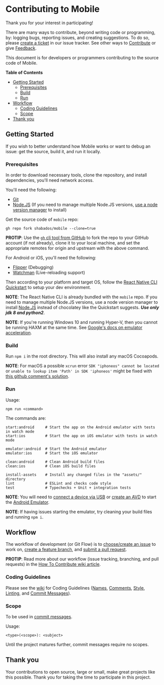 # Contributing to Mobile

Thank you for your interest in participating!

There are many ways to contribute, beyond writing code or programming, by: logging bugs, reporting issues, and creating suggestions. To do so, please [create a ticket](https://github.com/shabados/mobile/issues/new) in our issue tracker. See other ways to [Contribute](README.md#Contributing) or give [Feedback](README.md#Feedback).

This document is for developers or programmers contributing to the source code of Mobile.

**Table of Contents**

- [Getting Started](#getting-started)
  - [Prerequisites](#prerequisites)
  - [Build](#build)
  - [Run](#run)
- [Workflow](#workflow)
  - [Coding Guidelines](#coding-guidelines)
  - [Scope](#scope)
- [Thank you](#thank-you)

## Getting Started

If you wish to better understand how Mobile works or want to debug an issue: get the source, build it, and run it locally.

### Prerequisites

In order to download necessary tools, clone the repository, and install dependencies, you'll need network access.

You'll need the following:

- [Git](https://git-scm.com/)
- [Node.JS](https://nodejs.org) (If you need to manage multiple Node.JS versions, [use a node version manager](https://docs.npmjs.com/downloading-and-installing-node-js-and-npm) to install)

Get the source code of `mobile` repo:

```shell
gh repo fork shabados/mobile --clone=true
```

**PROTIP**: Use the [`gh` cli tool from GitHub](https://cli.github.com/) to fork the repo to your GitHub account (if not already), clone it to your local machine, and set the appropriate remotes for origin and upstream with the above command.

For Android or iOS, you'll need the following:

- [Flipper](https://fbflipper.com/) (Debugging)
- [Watchman](https://facebook.github.io/watchman/docs/install.html) (Live-reloading support)

Then according to your platform and target OS, follow the [React Native CLI Quickstart](https://reactnative.dev/docs/environment-setup) to setup your dev environment.

**NOTE**: The React Native CLI is already bundled with the `mobile` repo. If you need to manage multiple Node.JS versions, use a node version manager to install [Node.JS](https://docs.npmjs.com/downloading-and-installing-node-js-and-npm) instead of chocolatey like the Quickstart suggests. **_Use only jdk 8 and python2_**.

**NOTE**: If you're running Windows 10 and running Hyper-V, then you cannot be running HAXM at the same time. See [Google's docs on emulator acceleration](https://developer.android.com/studio/run/emulator-acceleration.html#vm-windows).

### Build

Run `npm i` in the root directory. This will also install any macOS Cocoapods.

**NOTE**: For macOS a possible `xcrun` error `SDK "iphoneos" cannot be located` or `unable to lookup item 'Path' in SDK 'iphoneos'` might be fixed with [this github comment's solution](https://github.com/facebook/react-native/issues/18408#issuecomment-386696744).

### Run

Usage:

```shell
npm run <command>
```

The commands are:

```shell
start:android     # Start the app on the Android emulator with tests in watch mode
start:ios         # Start the app on iOS emulator with tests in watch mode

emulator:android  # Start the Android emulator
emulator:ios      # Start the iOS emulator

clean:android     # Clean Android build files
clean:ios         # Clean iOS build files

install-assets    # Install any changed files in the "assets/" directory
lint              # ESLint and checks code style
test              # Typechecks + Unit + integration tests
```

**NOTE**: You will need to [connect a device via USB](https://developer.android.com/studio/run/device#connect) or [create an AVD](https://developer.android.com/studio/run/managing-avds#createavd) to start the [Android Emulator](https://developer.android.com/studio/run/emulator).

**NOTE**: If having issues starting the emulator, try cleaning your build files and running `npm i`.

## Workflow

The workflow of development (or Git Flow) is to [choose/create an issue](https://github.com/shabados/mobile/issues) to work on, [create a feature branch](https://github.com/shabados/.github/wiki/How-to-Contribute#branches), and [submit a pull request](https://github.com/shabados/.github/wiki/How-to-Contribute#pull-requests).

**PROTIP**: Read more about our workflow (issue tracking, branching, and pull requests) in the [How To Contribute wiki article](https://github.com/shabados/.github/wiki/How-to-Contribute).

### Coding Guidelines

Please see the [wiki](https://github.com/shabados/.github/wiki/How-to-Contribute#coding-guidelines) for Coding Guidelines ([Names](https://github.com/shabados/.github/wiki/How-to-Contribute#41-names), [Comments](https://github.com/shabados/.github/wiki/How-to-Contribute#42-comments), [Style](https://github.com/shabados/.github/wiki/How-to-Contribute#43-style), [Linting](https://github.com/shabados/.github/wiki/How-to-Contribute#44-linting), and [Commit Messages](https://github.com/shabados/.github/wiki/How-to-Contribute#45-commit-messages)).

### Scope

To be used in [commit messages](https://github.com/shabados/.github/wiki/How-to-Contribute#45-commit-messages).

Usage:

```shell
<type>(<scope>): <subject>
```

Until the project matures further, commit messages require no scopes.

<!-- ```shell
backend
frontend
``` -->

## Thank you

Your contributions to open source, large or small, make great projects like this possible. Thank you for taking the time to participate in this project.
